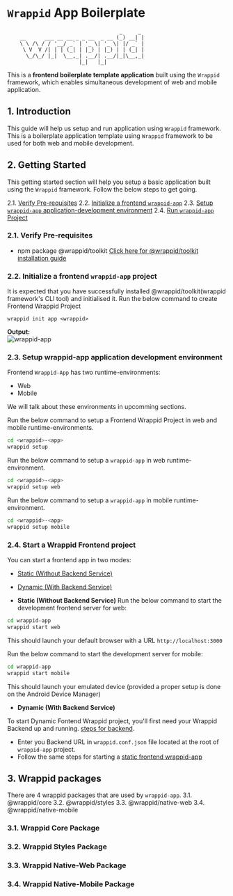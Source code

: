 # `Wrappid` App Boilerplate

```text
                                    _     _
    __      ___ __ __ _ _ __  _ __ (_) __| |
    \ \ /\ / / '__/ _` | '_ \| '_ \| |/ _` |
     \ V  V /| | | (_| | |_) | |_) | | (_| |
      \_/\_/ |_|  \__,_| .__/| .__/|_|\__,_|
                       |_|   |_|
```

This is a **frontend boilerplate template application** built using the `Wrappid` framework, which enables simultaneous development of web and mobile application.


## 1. Introduction

This guide will help us setup and run application using `Wrappid` framework. This is a boilerplate application template using `Wrappid` framework to be used for both web and mobile development.

## 2. Getting Started

This getting started section will help you setup a basic application built using the `Wrappid` framework. Follow the below steps to get going.

2.1. [Verify Pre-requisites]()
2.2. [Initialize a frontend `wrappid-app`]()
2.3. [Setup `wrappid-app` application-development environment]()
2.4. [Run `wrappid-app` Project]()

<!-- ### Verify Pre-requisites

First you need to verify that your system fulfills the pre-requisites. Listed below are the things required to be available in your system.

- Node.js - version 16
- npm - version 8
- @wrappid/toolkit installed globally

#### STEPS TO FOLLOW

- Step 1: wrappid init app test-project
- Step 2: cd test-project-app
- Step 3: wrappid setup
- Step 4: wrappid start web
- Step 5: wrappid start mobile

#### For Mobile development

- JDK 11 or more
- Android Studio
  - Android Device Manager
  - At least one device on the emulator -->

### 2.1. Verify Pre-requisites

 - npm package @wrappid/toolkit
[Click here for @wrappid/toolkit installation guide ]()


### 2.2. Initialize a frontend `wrappid-app` project

It is expected that you have successfully installed @wrappid/toolkit(wrappid framework's CLI tool) and initialised it.
Run the below command to create Frontend Wrappid Project

```terminal
wrappid init app <wrappid>
```

**Output:**  
![wrappid-app](https://github.com/wrappid/.github/assets/61864488/c7b6f0ae-bc7c-4008-87d0-96994839002a)


### 2.3. Setup wrappid-app application development environment

Frontend `Wrappid-App` has two runtime-environments:
- Web
- Mobile

We will talk about these environments in upcomming sections.

Run the below command to setup a Frontend Wrappid Project in web and mobile runtime-environments.

```bash
cd <wrappid>-<app>
wrappid setup
```

Run the below command to setup a `wrappid-app` in web runtime-environment.

```bash
cd <wrappid>-<app>
wrappid setup web
```

Run the below command to setup a `wrappid-app` in mobile runtime-environment.

```bash
cd <wrappid>-<app>
wrappid setup mobile
```

### 2.4. Start a Wrappid Frontend project
You can start a frontend app in two modes:
- [Static (Without Backend Service)]()
- [Dynamic (With Backend Service)]()

- **Static (Without Backend Service)**
Run the below command to start the development frontend server for web:
```bash
cd wrappid-app
wrappid start web
```

This should launch your default browser with a URL `http://localhost:3000`

Run the below command to start the development server for mobile:

```bash
cd wrappid-app
wrappid start mobile
```

This should launch your emulated device (provided a proper setup is done on the Android Device Manager)


- **Dynamic (With Backend Service)**

To start Dynamic Fontend Wrappid project, you'll first need your Wrappid Backend up and running. [steps for backend]().   
 - Enter you Backend URL in `wrappid.conf.json` file located at the root of `wrappid-app` project.
 - Follow the same steps for starting a [static frontend wrappid-app]()


## 3. Wrappid packages

There are 4 wrappid packages that are used by `wrappid-app`.
 3.1. @wrappid/core
 3.2. @wrappid/styles
 3.3. @wrappid/native-web
 3.4. @wrappid/native-mobile

### 3.1. Wrappid Core Package

### 3.2. Wrappid Styles Package

### 3.3. Wrappid Native-Web Package

### 3.4. Wrappid Native-Mobile Package






